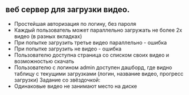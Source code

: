 ## веб сервер для загрузки видео.
- Простейшая авторизация по логину, без пароля
- Каждый пользователь может параллельно загружать не более 2х видео (в разных вкладках)
- При попытке загрузить третье видео параллельно - ошибка
- При попытке загрузить не видео - ошибка
- Пользователю доступна страница со списком своих видео и возможностью скачать
- Пользователю с логином admin доступен дашборд, где видно таблицу с текущими загрузками (логин, название видео, прогресс загрузки)
  Задание со звёздочкой:
- Одинаковые видео не занимают место на диске